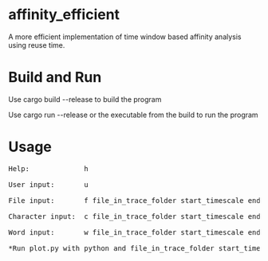 # affinity_efficient
A more efficient implementation of time window based affinity analysis using reuse time.

# Build and Run
Use cargo build --release to build the program

Use cargo run --release or the executable from the build to run the program

# Usage
<pre>
Help:             h

User input:       u

File input:       f file_in_trace_folder start_timescale end_timescale

Character input:  c file_in_trace_folder start_timescale end_timescale

Word input:       w file_in_trace_folder start_timescale end_timescale

*Run plot.py with python and file_in_trace_folder start_timescale end_timescale arguments for graphing
